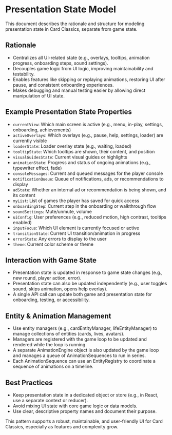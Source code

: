 # Presentation State Model

This document describes the rationale and structure for modeling presentation state in Card Classics, separate from game state.

## Rationale
- Centralizes all UI-related state (e.g., overlays, tooltips, animation progress, onboarding steps, sound settings).
- Decouples game logic from UI logic, improving maintainability and testability.
- Enables features like skipping or replaying animations, restoring UI after pause, and consistent onboarding experiences.
- Makes debugging and manual testing easier by allowing direct manipulation of UI state.

## Example Presentation State Properties
- `currentView`: Which main screen is active (e.g., menu, in-play, settings, onboarding, achievements)
- `activeOverlays`: Which overlays (e.g., pause, help, settings, loader) are currently visible
- `loaderState`: Loader overlay state (e.g., waiting, loaded)
- `tooltipState`: Which tooltips are shown, their content, and position
- `visualGuidesState`: Current visual guides or highlights
- `animationState`: Progress and status of ongoing animations (e.g., typewriter effect, fade)
- `consoleMessages`: Current and queued messages for the player console
- `notificationQueue`: Queue of notifications, ads, or recommendations to display
- `adState`: Whether an internal ad or recommendation is being shown, and its content
- `myList`: List of games the player has saved for quick access
- `onboardingStep`: Current step in the onboarding or walkthrough flow
- `soundSettings`: Mute/unmute, volume
- `uiConfig`: User preferences (e.g., reduced motion, high contrast, tooltips enabled)
- `inputFocus`: Which UI element is currently focused or active
- `transitionState`: Current UI transition/animation in progress
- `errorState`: Any errors to display to the user
- `theme`: Current color scheme or theme

## Interaction with Game State
- Presentation state is updated in response to game state changes (e.g., new round, player action, error).
- Presentation state can also be updated independently (e.g., user toggles sound, skips animation, opens help overlay).
- A single API call can update both game and presentation state for onboarding, testing, or accessibility.


## Entity & Animation Management
- Use entity managers (e.g., cardEntityManager, lifeEntityManager) to manage collections of entities (cards, lives, avatars).
- Managers are registered with the game loop to be updated and rendered while the loop is running.
- A separate AnimationEngine object is also updated by the game loop and manages a queue of AnimationSequences to run in series.
- Each AnimationSequence can use an EntityRegistry to coordinate a sequence of animations on a timeline.

## Best Practices
- Keep presentation state in a dedicated object or store (e.g., in React, use a separate context or reducer).
- Avoid mixing UI state with core game logic or data models.
- Use clear, descriptive property names and document their purpose.

This pattern supports a robust, maintainable, and user-friendly UI for Card Classics, especially as features and complexity grow.
